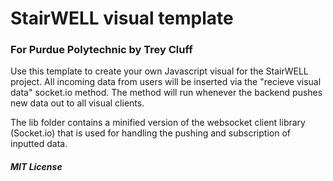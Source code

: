 # StairWELL visual template

### For Purdue Polytechnic by Trey Cluff

Use this template to create your own Javascript visual for the StairWELL project. All incoming data from users will be inserted via the "recieve visual data" socket.io method. The method will run whenever the backend pushes new data out to all visual clients.

The lib folder contains a minified version of the websocket client library (Socket.io) that is used for handling the pushing and subscription of inputted data.

##### MIT License
